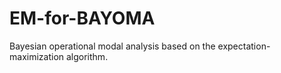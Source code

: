 # EM-for-BAYOMA
Bayesian operational modal analysis based on the expectation-maximization algorithm.
